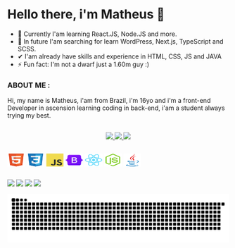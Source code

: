 # Hello there, i'm Matheus 👋

- 🌱 Currently I'am learning React.JS, Node.JS and more.
- 🔭 In future I'am searching for learn WordPress, Next.js, TypeScript and SCSS.  
- ✔  I'am already have skills and experience in HTML, CSS, JS and JAVA
- ⚡ Fun fact: I'm not a dwarf just a 1.60m guy :)

### ABOUT ME :

Hi, my name is Matheus, i'am from Brazil, i'm 16yo and i'm a front-end Developer in ascension learning coding in back-end, i'am a student always trying my best.

##

<div align="center">
  <a href="https://github.com/Biganao">
    <img 
         height="150em" 
         src="https://github-readme-stats.vercel.app/api?username=Biganao&show_icons=true&theme=algolia&include_all_commits=true&count_private=true"
      />
    <img 
         height="150em" 
         src="https://github-readme-stats.vercel.app/api/top-langs/?username=Biganao&layout=compact&langs_count=7&theme=algolia"
      />
    <img 
         height="170em" 
         src="https://streak-stats.demolab.com?user=Biganao&theme=algolia&border=FFF&sideNums=00D081" 
      />
  </a>
</div>
  
##

<div style="display: inline-block">
  <img align="center" alt="anão-HTML5" height="30" width="40" src="https://raw.githubusercontent.com/devicons/devicon/master/icons/html5/html5-original.svg">
  <img align="center" alt="anão-CSS3" height="30" width="40" src="https://raw.githubusercontent.com/devicons/devicon/master/icons/css3/css3-original.svg">
  <img align="center" alt="anão-JS" height="30" width="40" src="https://raw.githubusercontent.com/devicons/devicon/master/icons/javascript/javascript-original.svg">
  <img align="center" alt="anão-Bootstrap" height="30" width="40" src="https://raw.githubusercontent.com/devicons/devicon/master/icons/bootstrap/bootstrap-original.svg">
  <img align="center" alt="anão-React" height="30" width="40" src="https://raw.githubusercontent.com/devicons/devicon/master/icons/react/react-original.svg">
  <img align="center" alt="anão-Node" height="30" width="40" src="https://raw.githubusercontent.com/devicons/devicon/master/icons/nodejs/nodejs-original.svg">
  <img align="center" alt="anão-Java" height="30" width="40" src="https://raw.githubusercontent.com/devicons/devicon/master/icons/java/java-original.svg">
<div>
  
##
  
<div>
    <a href="https://instagram.com/matheuszinho_filipe" target="_blank"><img       src="https://camo.githubusercontent.com/32de3d6ae0d152d74e6672352d26fa61f265b2bddbca55655b4c413a97c17385/68747470733a2f2f696d672e736869656c64732e696f2f7374617469632f76313f7374796c653d666f722d7468652d6261646765266d6573736167653d496e7374616772616d26636f6c6f723d453434303546266c6f676f3d496e7374616772616d266c6f676f436f6c6f723d464646464646266c6162656c3d" target="_blank"></a>
    <a href = "mailto:mfponte2006@gmail.com"><img src="https://img.shields.io/badge/-Gmail-%23333?style=for-the-badge&logo=gmail&logoColor=white" target="_blank"></a>
    <a href="https://www.linkedin.com/in/matheus-filipe-946430237/" target="_blank"><img src="https://img.shields.io/badge/-LinkedIn-%230077B5?style=for-the-badge&logo=linkedin&logoColor=white" target="_blank"></a> 
    <a href ="https://twitter.com/anaolokaso"><img src="https://camo.githubusercontent.com/0bd066115a3d5d3b06c206ac73e483bc237e6ff7c61f9ba3262e683581de9718/68747470733a2f2f696d672e736869656c64732e696f2f7374617469632f76313f7374796c653d666f722d7468652d6261646765266d6573736167653d5477697474657226636f6c6f723d314441314632266c6f676f3d54776974746572266c6f676f436f6c6f723d464646464646266c6162656c3d"></a>
  
  
![Snake animation](https://github.com/Biganao/Biganao/blob/output/github-contribution-grid-snake.svg)
    
</div>
